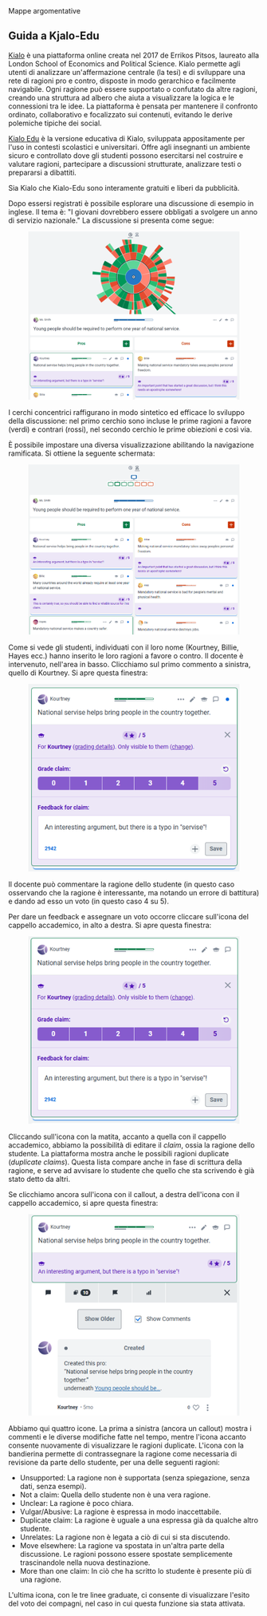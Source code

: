 <link rel="stylesheet" href=".../assets/style.css">

<div class="button orange">
Mappe argomentative
</div>

## Guida a Kjalo-Edu

[Kialo](https://www.kialo.com) è una piattaforma online creata nel 2017 de Errikos Pitsos, laureato alla London School of Economics and Political Science. 
Kialo permette agli utenti di analizzare un'affermazione centrale (la tesi) e di sviluppare una rete di ragioni pro e contro, disposte in modo gerarchico e facilmente navigabile. Ogni ragione può essere supportato o confutato da altre ragioni, creando una struttura ad albero che aiuta a visualizzare la logica e le connessioni tra le idee. La piattaforma è pensata per mantenere il confronto ordinato, collaborativo e focalizzato sui contenuti, evitando le derive polemiche tipiche dei social.

[Kialo Edu](https://www.kialo-edu.com) è la versione educativa di Kialo, sviluppata appositamente per l'uso in contesti scolastici e universitari. Offre agli insegnanti un ambiente sicuro e controllato dove gli studenti possono esercitarsi nel costruire e valutare ragioni, partecipare a discussioni strutturate, analizzare testi o prepararsi a dibattiti.

Sia Kialo che Kialo-Edu sono interamente gratuiti e liberi da pubblicità.

Dopo essersi registrati è possibile esplorare una discussione di esempio in inglese. Il tema è: "I giovani dovrebbero essere obbligati a svolgere un anno di servizio nazionale."
La discussione si presenta come segue:

<figure>
  <img src="immagini/kjalo-01.png">
</figure>

I cerchi concentrici raffigurano in modo sintetico ed efficace lo sviluppo della discussione: nel primo cerchio sono incluse le prime ragioni a favore (verdi) e contrari (rossi), nel secondo cerchio le prime obiezioni e così via.

È possibile impostare una diversa visualizzazione abilitando la navigazione ramificata. Si ottiene la seguente schermata: 


<figure>
  <img src="immagini/kjalo-02.png">
</figure>

Come si vede gli studenti, individuati con il loro nome (Kourtney, Billie, Hayes ecc.) hanno inserito le loro ragioni a favore o contro. Il docente è intervenuto, nell'area in basso. Clicchiamo sul primo commento a sinistra, quello di Kourtney. Si apre questa finestra:

<figure>
  <img src="immagini/kjalo-03.png">
</figure>

Il docente può commentare la ragione dello studente (in questo caso osservando che la ragione è interessante, ma notando un errore di battitura) e dando ad esso un voto (in questo caso 4 su 5).

Per dare un feedback e assegnare un voto occorre cliccare sull'icona del cappello accademico, in alto a destra. Si apre questa finestra:

<figure>
  <img src="immagini/kjalo-04.png">
</figure>

Cliccando sull'icona con la matita, accanto a quella con il cappello accademico, abbiamo la possibilità di editare il _claim_, ossia la ragione dello studente. La piattaforma mostra anche le possibili ragioni duplicate (_duplicate claims_). Questa lista compare anche in fase di scrittura della ragione, e serve ad avvisare lo studente che quello che sta scrivendo è già stato detto da altri.

Se clicchiamo ancora sull'icona con il callout, a destra dell'icona con il cappello accademico, si apre questa finestra:

<figure>
  <img src="immagini/kjalo-05.png">
</figure>

Abbiamo qui quattro icone. La prima a sinistra (ancora un callout) mostra i commenti e le diverse modifiche fatte nel tempo, mentre l'icona accanto consente nuovamente di visualizzare le ragioni duplicate. L'icona con la bandierina permette di contrassegnare la ragione come necessaria di revisione da parte dello studente, per una delle seguenti ragioni:
- Unsupported: La ragione non è supportata (senza spiegazione, senza dati, senza esempi).
- Not a claim: Quella dello studente non è una vera ragione.
- Unclear: La ragione è poco chiara.
- Vulgar/Abusive: La ragione è espressa in modo inaccettabile.
- Duplicate claim: La ragione è uguale a una espressa già da qualche altro studente.
- Unrelates: La ragione non è legata a ciò di cui si sta discutendo.
- Move elsewhere: La ragione va spostata in un'altra parte della discussione. Le ragioni possono essere spostate semplicemente trascinandole nella nuova destinazione.
- More than one claim: In ciò che ha scritto lo studente è presente più di una ragione.
  
L'ultima icona, con le tre linee graduate, ci consente di visualizzare l'esito del voto dei compagni, nel caso in cui questa funzione sia stata attivata.


